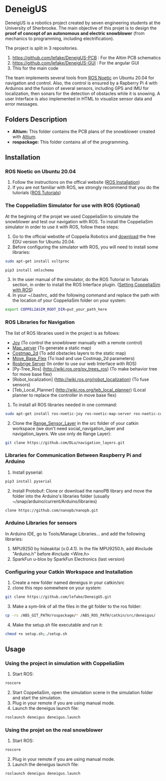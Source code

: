 # DeneigUS

DeneigUS is a robotics project created by seven engineering students at the University of Sherbrooke. The main objective of this projet is to design the **proof of concept of an autonomous and electric snowblower** (from mechanics to programming, including electrification).

The project is split in 3 repositories. 
1. https://github.com/lefake/DeneigUS-PCB : For the Altim PCB schematics
2. https://github.com/lefake/DeneigUS-GUI : For the angular GUI
3. This for the main code

The team implements several tools from [ROS Noetic](http://wiki.ros.org/noetic) on Ubuntu 20.04 for navigation and control. Also, the control is ensured by a Rapberry Pi 4 with Arduinos and the fusion of several sensors, including GPS and IMU for localization, then sonars for the detection of obstacles while it is snowing. A user Interface is also implemented in HTML to visualize sensor data and error messages.

## Folders Description

* **Altium:** This folder contains the PCB plans of the snowblower created with [Altium](https://www.altium.com/).
* **rospackage:** This folder contains all of the programming.


## Installation

### ROS Noetic on Ubuntu 20.04
1. Follow the instructions on the offical website ([ROS Installation](http://wiki.ros.org/noetic/Installation/Ubuntu))
2. If you are not familiar with ROS, we strongly recommend that you do the tutorials ([ROS Tutorials](http://wiki.ros.org/ROS/Tutorials))

### The CoppeliaSim Simulator for use with ROS (Optional)
At the begining of the projet we used CoppeliaSim to simulate the snowblower and test our navigation with ROS. To install the CoppeliaSim simulator in order to use it with ROS, follow these steps:

1. Go to the official webstite of Coppelia Robotics and [download](https://www.coppeliarobotics.com/downloads) the free EDU version for Ubuntu 20.04.
2. Before configuring the simulator with ROS, you will need to install some libraries:
```bash
sudo apt-get install xsltproc
```
```bash
pip3 install xmlschema
```
3. In the user manual of the simulator, do the ROS Tutorial in Tutorials section, in order to install the ROS Interface plugin. ([Setting CoppeliaSim with ROS](https://www.coppeliarobotics.com/helpFiles/))
4. In your ~/.bashrc, add the following command and replace the path with the location of your CoppeliaSim folder on your system:
```bash
export COPPELIASIM_ROOT_DIR=put_your_path_here
```

### ROS Libraries for Navigation

The list of ROS libraries used in the project is as follows:
- [Joy](http://wiki.ros.org/joy) (To control the snowblower manually with a remote control)
- [Map_server](http://wiki.ros.org/map_server) (To generate a static map)
- [Costmap_2d](http://wiki.ros.org/costmap_2d) (To add obstacles layers to the static map)
- [Move_Base_Flex](http://wiki.ros.org/move_base_flex) (To load and use Costmap_2d parameters)
- [Rosbrige Server](http://wiki.ros.org/rosbridge_suite) (In order to use our web Interface with ROS)
- [Py-Tree_Ros] (http://wiki.ros.org/py_trees_ros) (To make behavior tree for move base flex)
- [Robot_localization] (http://wiki.ros.org/robot_localization) (To fuse sensors)
- [Teb_Local_Planner] (http://wiki.ros.org/teb_local_planner) (Local planner to replace the controller in move base flex)

1. To install all ROS libraries needed in one command:
```bash
sudo apt-get install ros-noetic-joy ros-noetic-map-server ros-noetic-costmap-2d ros-noetic-move-base-flex ros-noetic-rosbridge-server ros-noetic-py-tree-ros ros-noetic-robot-localization ros-noetic-teb-local-planner
```
2. Clone the [Range_Sensor_Layer](https://github.com/DLu/navigation_layers.git) in the src folder of your catkin workspace (we don't need social_navigation_layer and navigation_layers. We use only de Range Layer):
```bash
git clone https://github.com/DLu/navigation_layers.git
```

### Libraries for Communication Between Raspberry Pi and Arduino
1. Install pyserial:
```bash
pip3 install pyserial
```
2. Install Protobuf:
Clone or download the nanoPB library and move the folder into the Arduino's libraries folder (usually ~/snap/arduino/current/Arduino/libraries)
```bash
clone https://github.com/nanopb/nanopb.git
```


### Arduino Libraries for sensors
In Arduino IDE, go to Tools/Manage Libraries... and add the following libraries:
1.  MPU9250 by hideakitai (v.0.4.1). In the file MPU9250.h, add #include "Arduino.h" before #include <Wire.h>
2. SparkFun u-blox by SparkFun Electronics (last version) 

### Configuring your Catkin Workspace and Installation
1. Create a new folder named deneigus in your catkin/src
2. clone this repo somewhere on your system:
```bash
git clone https://github.com/lefake/DeneigUS.git
```
3. Make a sym-link of all the files in the git folder to the ros folder:
```bash
cp -rs /ABS_GIT_PATH/rospackage/* /ABS_ROS_PATH/catkin/src/deneigus/
```
4. Make the setup.sh file executable and run it:
```bash
chmod +x setup.sh;./setup.sh
```

## Usage

### Using the project in simulation with CoppeliaSim
1. Start ROS:
```bash
roscore
```
2. Start CoppeliaSim, open the simulation scene in the simulation folder and start the simulation.
3. Plug in your remote if you are using manual mode. 
4. Launch the deneigus launch file:
```bash
roslaunch deneigus deneigus.launch
```
### Using the projet on the real snowblower
1. Start ROS:
```bash
roscore
```
2. Plug in your remote if you are using manual mode. 
3. Launch the deneigus launch file:
```bash
roslaunch deneigus deneigus.launch
```
